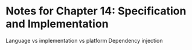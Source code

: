 # Notes for Chapter 14: Specification and Implementation

Language vs implementation vs platform
Dependency injection

